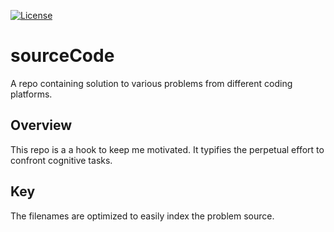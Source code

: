 [![License](https://img.shields.io/github/license/specbug/source_code?style=flat-square)](https://github.com/specbug/source_code/blob/master/LICENSE)

# sourceCode
A repo containing solution to various problems from different coding platforms.


## Overview

This repo is a a hook to keep me motivated. It typifies the perpetual effort to confront cognitive tasks.

## Key

The filenames are optimized to easily index the problem source.
